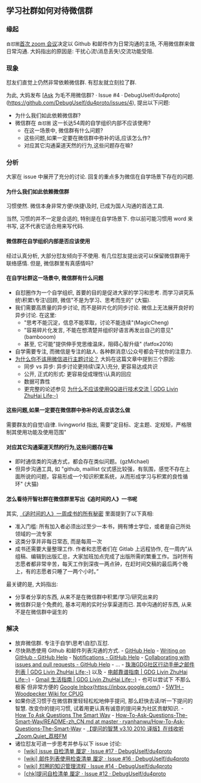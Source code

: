 ## 学习社群如何对待微信群

### 缘起

`自怼圈`[首次 zoom 会议][1]决定以 Github 和邮件作为日常沟通的主场, 不用微信群来做日常沟通. 大妈指出的原因是: 干扰心流\消息丢失\交流功能受阻.

### 现象

怼友们直觉上仍然非常依赖微信群. 有怼友就立刻拉了群.

为此, 大妈发布 [[Ask]() 为毛不用微信群? · Issue #4 · DebugUself/du4proto](https://github.com/DebugUself/du4proto/issues/4), 提出以下问题:

- 为什么我们如此依赖微信群?
- 微信群在 `自怼圈` 这一长达54周的自学组织内部不应该使用?
	- 在这一场景中, 微信群有什么问题?
	- 这些问题,如果一定要在微信群中弥补的话,应该怎么作?
	- 对应其它沟通渠道天然的行为,这些问题存在嘛?

### 分析

大家在 issue 中展开了充分的讨论. 回复的重点多为微信在自学场景下存在的问题.

#### 为什么我们如此依赖微信群

习惯使然. 微信本身非常方便\快捷\及时, 已成为国人沟通的首选工具.

当然, 习惯的并不一定是合适的, 特别是在自学场景下. 你以前可能习惯用 word 来书写, 这不代表它适合用来写代码.

#### 微信群在自学组织内部是否应该使用

经过认真分析, 大部分怼友倾向于不使用. 有几位怼友提出说可以保留微信群用于联络感情. 但是, 微信群里有真感情吗?

#### 在自学社群这一场景中, 微信群有什么问题

* 自怼圈作为一个自学组织, 首要的目的是促进大家的学习和思考. 而学习讲究系统\积累\专注\回顾, 微信"不是为学习、思考而生的" (大猫).
* 我们需要高质量的异步讨论, 而不是碎片化的同步讨论. 微信上无法展开良好的异步讨论. 在这里:
	- "思考不能沉淀，信息不能萃取，讨论不能连续"(MagicCheng)
	- "容易碎片化发言, 不能在想清楚并组织好语言再发出自己的意见"(bambooom)
	- 甚至, 它可能"提供伸手党思维温床，阻碍心智升级" (fatfox2016)
* 自学需要专注, 而微信是专注的敌人. 各种群消息\公众号都会干扰你的注意力.
* [为什么你不该用微信进行主题讨论？][3] 大妈在这篇文章中提到三个原因: 
	* 同步 vs 异步: 异步讨论更持续\深入\充分, 更容易达成共识
	* 公开, 正式的形式: 更容易促成理性\认真的回应
	* 数据可靠性
	* 更完整的论述参见 [为什么不应该使用QQ进行技术交流 | GDG Livin ZhuHai Life;-)][4]

#### 这些问题,如果一定要在微信群中弥补的话,应该怎么做

需要群友的自觉\自律. livingworld 指出, 需要"定目标、定主题、定规矩，严格限制其使用功能及使用范围"

#### 对应其它沟通渠道天然的行为,这些问题存在嘛

- 即时通信类的沟通方式，都会存在类似问题。(gzMichael)
- 但异步沟通工具, 如 "github, maillist 仪式感比较强，有氛围，感觉不存在上面所说的问题，容易形成一个知识积累系统，从而形成学习与积累的良性循环" (大猫)

#### 怎么看待开智社群在微信群里写出《追时间的人》一书呢

其实, [《追时间的人》一周成书的所有秘密][5] 里面提到了以下真相:
* 准入门槛: 所有加入者必须出过至少一本书，拥有博士学位，或者是自己所处领域的一流专家
* 这类分享并非每日常态, 而是每周一次
* 成书还需要大量整理工作. 作者和志愿者们在 Gitlab 上远程协作, 在一周内”从组稿、编辑到出版汇总，大家加班加点完成了出版所需的繁重工作。当时所有志愿者都非常辛苦，每天工作到深夜一两点钟，在赶时间交稿的最后两个晚上，有的志愿者只睡了一两个小时。”

最关键的是, 大妈指出:
* 分享者分享的东西, 从来不是在微信群中积累/学习/研究出来的
* 微信群只是个免费的, 基本可用的实时分享渠道而已. 其中沟通的好东西, 从来不是在微信群中诞生的

### 解决

- 放弃微信群. 专注于自学\思考\自怼\互怼.
- 尽快熟悉使用 Github 和邮件列表沟通的方式.
	  - [GitHub Help][6]
		- [Writing on GitHub - GitHub Help][7]
		- [Notifications - GitHub Help][8]
		- [Collaborating with issues and pull requests - GitHub Help][9]
		- ...
	  - [珠海GDG社区行动手册之邮件列表 | GDG Livin ZhuHai Life;-)][10] 以及
		- [电邮靠谱指南 | GDG Livin ZhuHai Life;-)][11]
		- [Gmail 生活指南 | GDG Livin ZhuHai Life;-)][12]
		- 也可以尝试下 不那么极客 但非常方便的 [Google Inbox]()(https://inbox.google.com/)
	  - [5W1H - Woodpecker Wiki for CPUG][14]
- 如果你还习惯于在微信群里轻轻松松地伸手提问, 那么赶快去读/听一下提问的智慧. 改变你的提问习惯, 试着用更认真有诚意的提问来为社区贡献知识.
	  - [How To Ask Questions The Smart Way][15]
	  - [How-To-Ask-Questions-The-Smart-Way/README-zh\_CN.md at master · ryanhanwu/How-To-Ask-Questions-The-Smart-Way][16]
	  - [【提问的智慧 v3.10 2010 译版】在线收听\_Zoom.Quiet\_荔枝FM][17]
- 诸位怼友可进一步思考并参与以下 issue 讨论:
	- [[wiki] issue 自检清单 厘定 · Issue #17 · DebugUself/du4proto][18]
	- [[wiki] 邮件列表使用检查清单 厘定 · Issue #16 · DebugUself/du4proto][19]
	- [[wiki] 怼圈的知识管理流程 · Issue #14 · DebugUself/du4proto][20]
	- [[chk]提问自检清单 厘定 · Issue #12 · DebugUself/du4proto][21]

[1]:	https://github.com/DebugUself/du4proto/issues/2
[3]:	http://mp.weixin.qq.com/s?__biz=MzA4ODM4ODQ3MQ==&mid=2651930486&idx=1&sn=b2a5723bca90eea2e9815c3386aa1e72&chksm=8bcf796ebcb8f078f9bfe7d18571bbf274f60eb99dc9a72418d197f51dd051994d20baf95acb#rd
[4]:	http://blog.zhgdg.org/2013-06/anti-qq-as-tech-communication/
[5]:	http://mp.weixin.qq.com/s?__biz=MzA4ODM4ODQ3MQ==&mid=2651929757&idx=1&sn=7515f49d5842e2d367c0b693940e7f7d&chksm=8bcf7a85bcb8f3938b0b45131868a85ed065d79d85c4c44432ce1278db0ccc585fea2b98d819#rd
[6]:	https://help.github.com/
[7]:	https://help.github.com/categories/writing-on-github/
[8]:	https://help.github.com/categories/notifications/
[9]:	https://help.github.com/categories/collaborating-with-issues-and-pull-requests/
[10]:	http://blog.zhgdg.org/2013-06/zh-gdg-mailing/
[11]:	http://blog.zhgdg.org/2014-02/email-kaopulity-guider/
[12]:	http://blog.zhgdg.org/2014-02/livin-gmail-guider/
[14]:	http://wiki.woodpecker.org.cn/moin/5W1H
[15]:	http://www.catb.org/esr/faqs/smart-questions.html
[16]:	https://github.com/ryanhanwu/How-To-Ask-Questions-The-Smart-Way/blob/master/README-zh_CN.md
[17]:	https://www.lizhi.fm/3475110/2594272414557458950
[18]:	https://github.com/DebugUself/du4proto/issues/17
[19]:	https://github.com/DebugUself/du4proto/issues/16
[20]:	https://github.com/DebugUself/du4proto/issues/14
[21]:	https://github.com/DebugUself/du4proto/issues/12
